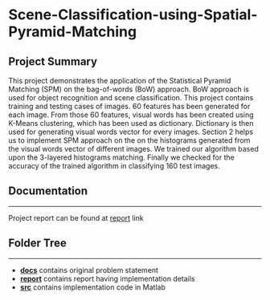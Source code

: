 # Scene-Classification-using-Spatial-Pyramid-Matching

## Project Summary

This project demonstrates the application of the Statistical Pyramid Matching (SPM) on the bag-of-words (BoW) approach. BoW approach is used for object recognition and scene classification. This project contains training and testing cases of images. 60 features has been generated for each image. From those 60 features, visual words has been created using K-Means clustering, which has been used as dictionary. Dictionary is then used for generating visual words vector for every images. Section 2 helps us to implement SPM approach on the on the histograms generated from the visual words vector of different images. We trained our algorithm based upon the 3-layered histograms matching. Finally we checked for the accuracy of the trained algorithm in classifying 160 test images.

## Documentation
***
Project report can be found at [report](https://github.com/jayantsolanki/scene-classification-using-SPD/blob/master/report/report.pdf) link

## Folder Tree
***
* [**docs**](https://github.com/jayantsolanki/scene-classification-using-SPD/tree/master/docs) contains original problem statement
* [**report**](https://github.com/jayantsolanki/scene-classification-using-SPD/tree/master/report) contains report having implementation details
* [**src**](https://github.com/jayantsolanki/scene-classification-using-SPD/tree/master/src) contains implementation code in Matlab
